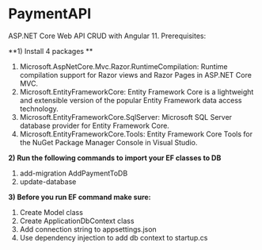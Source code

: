 # PaymentAPI
ASP.NET Core Web API CRUD with Angular 11. Prerequisites:

**1) Install 4 packages **

1. Microsoft.AspNetCore.Mvc.Razor.RuntimeCompilation: Runtime compilation support for Razor views and Razor Pages in ASP.NET Core MVC.
2. Microsoft.EntityFrameworkCore: Entity Framework Core is a lightweight and extensible version of the popular Entity Framework data access technology.
3. Microsoft.EntityFrameworkCore.SqlServer: Microsoft SQL Server database provider for Entity Framework Core.
4. Microsoft.EntityFrameworkCore.Tools: Entity Framework Core Tools for the NuGet Package Manager Console in Visual Studio.

**2) Run the following commands to import your EF classes to DB**

1. add-migration AddPaymentToDB
2. update-database

**3) Before you run EF command make sure:**

1. Create Model class
2. Create ApplicationDbContext class
3. Add connection string to appsettings.json
4. Use dependency injection to add db context to startup.cs

